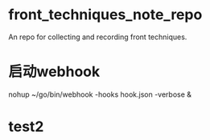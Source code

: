 # front_techniques_note_repo
An repo for collecting and recording front techniques.

# 启动webhook
nohup ~/go/bin/webhook -hooks hook.json -verbose &

# test2